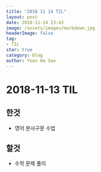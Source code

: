 ```yaml
---
title: "2018 11 14 TIL"
layout: post
date: 2018-11-14 23:43
image: /assets/images/markdown.jpg
headerImage: false
tag:
- TIL
star: true
category: blog
author: Yoon Ha Seo
---
```


# 2018-11-13 TIL

## 한것

- 영어 분사구문 수업


## 할것

- 수학 문제 풀이
